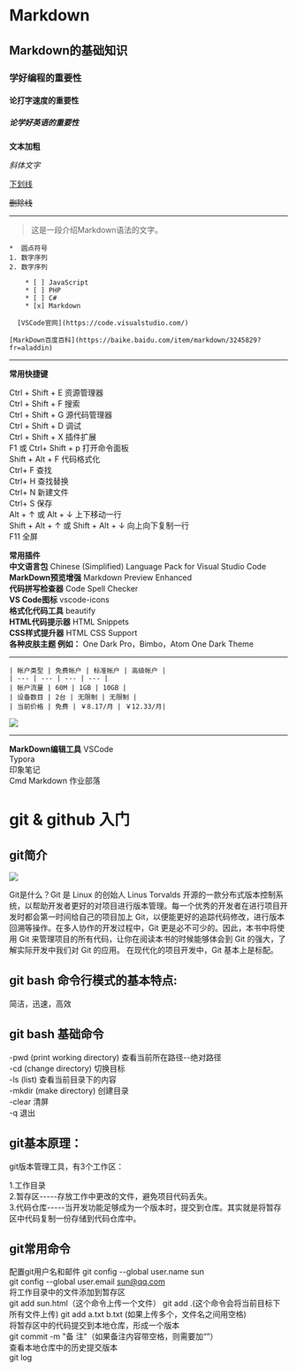 # Markdown
## Markdown的基础知识
### 学好编程的重要性
#### 论打字速度的重要性
##### 论学好英语的重要性
**文本加粗**  

*斜体文字*

<u>下划线</u>  

~~删除线~~ 

***
> 这是一段介绍Markdown语法的文字。

    *  圆点符号
    1. 数字序列
    2. 数字序列

````
    * [ ] JavaScript
    * [ ] PHP
    * [ ] C#
    * [x] Markdown
````
      [VSCode官网](https://code.visualstudio.com/)

    [MarkDown百度百科](https://baike.baidu.com/item/markdown/3245829?fr=aladdin)

***

**常用快捷键**  

Ctrl + Shift + E 资源管理器  
Ctrl + Shift + F 搜索  
Ctrl + Shift + G 源代码管理器  
Ctrl + Shift + D 调试  
Ctrl + Shift + X 插件扩展  
F1 或 Ctrl+ Shift + p 打开命令面板  
Shift + Alt + F 代码格式化  
Ctrl+ F 查找  
Ctrl+ H 查找替换  
Ctrl+ N 新建文件  
Ctrl+ S 保存  
Alt + ↑ 或 Alt + ↓ 上下移动一行  
Shift + Alt + ↑ 或 Shift + Alt + ↓ 向上向下复制一行  
F11 全屏  


**常用插件**  
**中文语言包** Chinese (Simplified) Language Pack for Visual Studio Code   
**MarkDown预览增强** Markdown Preview Enhanced   
**代码拼写检查器** Code Spell Checker   
**VS Code图标** vscode-icons   
**格式化代码工具** beautify   
**HTML代码提示器** HTML Snippets   
**CSS样式提升器** HTML CSS Support   
**各种皮肤主题 例如：** One Dark Pro，Bimbo，Atom One Dark Theme 
 
 ***

    | 帐户类型 | 免费帐户 | 标准帐户 | 高级帐户 |
    | --- | --- | --- | --- |
    | 帐户流量 | 60M | 1GB | 10GB |
    | 设备数目 | 2台 | 无限制 | 无限制 |
    | 当前价格 | 免费 | ￥8.17/月 | ￥12.33/月|

![](P=SImfBuw88txiXNwc5mJ26M=cDnIroxJ2wS7Dw83hYhR1534925902734compressflag.jpg)

***
**MarkDown编辑工具**
VSCode  
Typora  
印象笔记  
Cmd Markdown 作业部落  

# git & github 入门
## git简介
![](git.png)

Git是什么？Git 是 Linux 的创始人 Linus Torvalds 开源的一款分布式版本控制系统，以帮助开发者更好的对项目进行版本管理。每一个优秀的开发者在进行项目开发时都会第一时间给自己的项目加上 Git，以便能更好的追踪代码修改，进行版本回溯等操作。在多人协作的开发过程中，Git 更是必不可少的。因此，本书中将使用 Git 来管理项目的所有代码，让你在阅读本书的时候能够体会到 Git 的强大，了解实际开发中我们对 Git 的应用。
在现代化的项目开发中，Git 基本上是标配。

## git bash 命令行模式的基本特点:

简洁，迅速，高效 

## git bash 基础命令 

-pwd (print working directory) 查看当前所在路径--绝对路径   
-cd (change directory) 切换目标   
-ls (list) 查看当前目录下的内容   
-mkdir (make directory) 创建目录   
-clear 清屏   
-q 退出   

## git基本原理：

git版本管理工具，有3个工作区：

1.工作目录   
2.暂存区-----存放工作中更改的文件，避免项目代码丢失。   
3.代码仓库-----当开发功能足够成为一个版本时，提交到仓库。其实就是将暂存区中代码复制一份存储到代码仓库中。 

## git常用命令

配置git用户名和邮件 
git config --global user.name sun   
git config --global user.email sun@qq.com   
将工作目录中的文件添加到暂存区   
git add sun.html（这个命令上传一个文件） git add .(这个命令会将当前目标下所有文件上传) git add a.txt b.txt (如果上传多个，文件名之间用空格)   
将暂存区中的代码提交到本地仓库，形成一个版本   
git commit -m "备 注"（如果备注内容带空格，则需要加“”）   
查看本地仓库中的历史提交版本   
git log 
